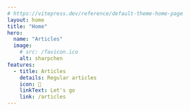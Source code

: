 ```yaml
---
# https://vitepress.dev/reference/default-theme-home-page
layout: home
title: "Home"
hero:
  name: "Articles"
  image:
    # src: /favicon.ico
    alt: sharpchen
features:
  - title: Articles
    details: Regular articles
    icon: 📰
    linkText: Let's go
    link: /articles
---
```


<VPHero name="Documents"/>
<VPFeatures :features="features"/>

<script lang="ts" setup>
  import Enumerable from 'linq';
import VPFeatures, { type Feature } from 'vitepress/dist/client/theme-default/components/VPFeatures.vue';
import VPHero from 'vitepress/dist/client/theme-default/components/VPHero.vue';
import { data } from './data/Features.data';

  const features: Feature[] = Enumerable.from(data).orderBy(_x => Math.random()).toArray()

</script>
